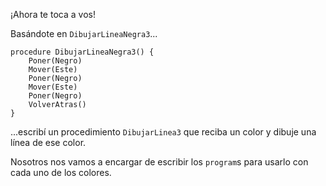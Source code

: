 ¡Ahora te toca a vos!

Basándote en `DibujarLineaNegra3`...
 
```gobstones
procedure DibujarLineaNegra3() {
    Poner(Negro)
    Mover(Este)
    Poner(Negro)
    Mover(Este)
    Poner(Negro)
    VolverAtras()
}
```

...escribí un procedimiento `DibujarLinea3` que reciba un color y dibuje una línea de ese color. 

Nosotros nos vamos a encargar de escribir los `program`s para usarlo con cada uno de los colores.